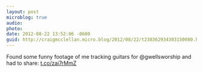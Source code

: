 ```yaml
---
layout: post
microblog: true
audio: 
photo: 
date: 2012-08-22 13:52:06 -0600
guid: http://craigmcclellan.micro.blog/2012/08/22/t238362934303150080.html
---
```

Found some funny footage of me tracking guitars for @gwellsworship and had to share:  [t.co/zai7rMmZ](http://t.co/zai7rMmZ)
